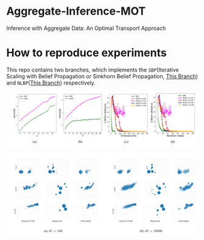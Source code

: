 # Aggregate-Inference-MOT
Inference with Aggregate Data: An Optimal Transport Approach

# How to reproduce experiments
This repo contains two branches, which implements the `SBP`(Iterative Scaling with Belief Propagation or Sinkhorn Belief Propagation, [This Branch](https://github.com/zqsh/Aggregate-Inference-MOT/tree/itsbp)) and `NLBP`([This Branch](https://github.com/zqsh/Aggregate-Inference-MOT/tree/nlbp)) respectively. 

![Comparision between SBP and NLBP](assets/comparision.png)

![Population Estimation through Wifi](assets/wifi.png)